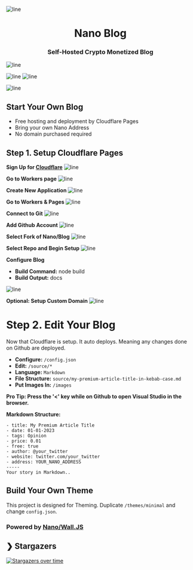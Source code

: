 ![line](https://github.com/fwd/n2/raw/master/.github/line.png)

<h1 align="center">Nano Blog</h1>
<h3 align="center">Self-Hosted Crypto Monetized Blog</h3>

![line](https://github.com/fwd/n2/raw/master/.github/line.png)

![line](https://github.com/fwd/nano-blog/raw/master/.github/banner.png)
![line](https://github.com/fwd/nano-blog/raw/master/.github/payscreen.png)

![line](https://github.com/fwd/n2/raw/master/.github/line.png)

## Start Your Own Blog

- Free hosting and deployment by Cloudflare Pages
- Bring your own Nano Address
- No domain purchased required

## Step 1. Setup Cloudflare Pages

**Sign Up for [Cloudflare](https://dash.cloudflare.com/sign-up)**
![line](https://github.com/fwd/nano-blog/raw/master/guide/0.png)

**Go to Workers page**
![line](https://github.com/fwd/nano-blog/raw/master/guide/1.png)

**Create New Application**
![line](https://github.com/fwd/nano-blog/raw/master/guide/2.png)

**Go to Workers & Pages**
![line](https://github.com/fwd/nano-blog/raw/master/guide/3.png)

**Connect to Git**
![line](https://github.com/fwd/nano-blog/raw/master/guide/4.png)

**Add Github Account**
![line](https://github.com/fwd/nano-blog/raw/master/guide/5-new.png)

**Select Fork of Nano/Blog**
![line](https://github.com/fwd/nano-blog/raw/master/guide/6.png)

**Select Repo and Begin Setup**
![line](https://github.com/fwd/nano-blog/raw/master/guide/7.png)

**Configure Blog**
- **Build Command:** node build
- **Build Output:** docs

![line](https://github.com/fwd/nano-blog/raw/master/guide/8.png)

**Optional: Setup Custom Domain**
![line](https://github.com/fwd/nano-blog/raw/master/guide/9.png)

# Step 2. Edit Your Blog

Now that Cloudflare is setup. It auto deploys. Meaning any changes done on Github are deployed. 

- **Configure:** ```/config.json```
- **Edit:** ```/source/*```
- **Language:** ```Markdown```
- **File Structure:** ```source/my-premium-article-title-in-kebab-case.md```
- **Put Images In:** ```/images```

**Pro Tip: Press the '<' key while on Github to open Visual Studio in the browser.**

**Markdown Structure:**
```
- title: My Premium Article Title
- date: 01-01-2023
- tags: Opinion
- price: 0.01
- free: true
- author: @your_twitter
- website: twitter.com/your_twitter
- address: YOUR_NANO_ADDRESS
-----
Your story in Markdown..
```

## Build Your Own Theme

This project is designed for Theming. Duplicate ```/themes/minimal``` and change ```config.json```.

### Powered by [Nano/Wall.JS](https://github.com/fwd/nano-wall)

## ❯ Stargazers

[![Stargazers over time](https://starchart.cc/fwd/nano-blog.svg)](https://starchart.cc/fwd/nano-blog)
